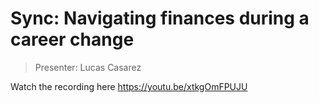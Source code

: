 # Sync: Navigating finances during a career change

> Presenter: Lucas Casarez

Watch the recording here https://youtu.be/xtkgOmFPUJU
